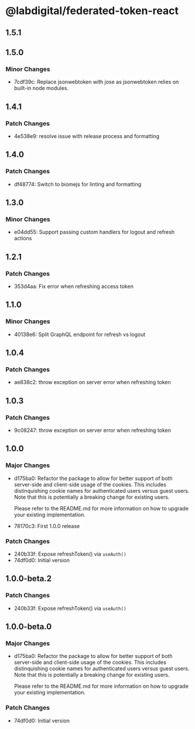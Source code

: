 # @labdigital/federated-token-react

## 1.5.1

## 1.5.0

### Minor Changes

- 7cdf39c: Replace jsonwebtoken with jose as jsonwebtoken relies on built-in node modules.

## 1.4.1

### Patch Changes

- 4e538e9: resolve issue with release process and formatting

## 1.4.0

### Patch Changes

- df48774: Switch to biomejs for linting and formatting

## 1.3.0

### Minor Changes

- e04dd55: Support passing custom handlers for logout and refresh actions

## 1.2.1

### Patch Changes

- 353d4aa: Fix error when refreshing access token

## 1.1.0

### Minor Changes

- 40138e6: Split GraphQL endpoint for refresh vs logout

## 1.0.4

### Patch Changes

- ae838c2: throw exception on server error when refreshing token

## 1.0.3

### Patch Changes

- 9c08247: throw exception on server error when refreshing token

## 1.0.0

### Major Changes

- d175ba0: Refactor the package to allow for better support of both server-side and
  client-side usage of the cookies. This includes distinquishing cookie names for
  authenticated users versus guest users. Note that this is potentially a breaking
  change for existing users.

  Please refer to the README.md for more information on how to upgrade your
  existing implementation.

- 78170c3: First 1.0.0 release

### Patch Changes

- 240b33f: Expose refreshToken() via `useAuth()`
- 74df0d0: Initial version

## 1.0.0-beta.2

### Patch Changes

- 240b33f: Expose refreshToken() via `useAuth()`

## 1.0.0-beta.0

### Major Changes

- d175ba0: Refactor the package to allow for better support of both server-side and
  client-side usage of the cookies. This includes distinquishing cookie names for
  authenticated users versus guest users. Note that this is potentially a breaking
  change for existing users.

  Please refer to the README.md for more information on how to upgrade your
  existing implementation.

### Patch Changes

- 74df0d0: Initial version

